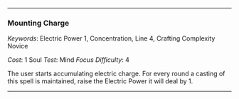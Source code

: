 ___

### Mounting Charge

*Keywords*: Electric Power 1, Concentration, Line 4, Crafting Complexity Novice

*Cost*: 1 Soul
*Test*: Mind
*Focus Difficulty*: 4

The user starts accumulating electric charge. For every round a casting of this spell is maintained, raise the Electric Power it will deal by 1.

___